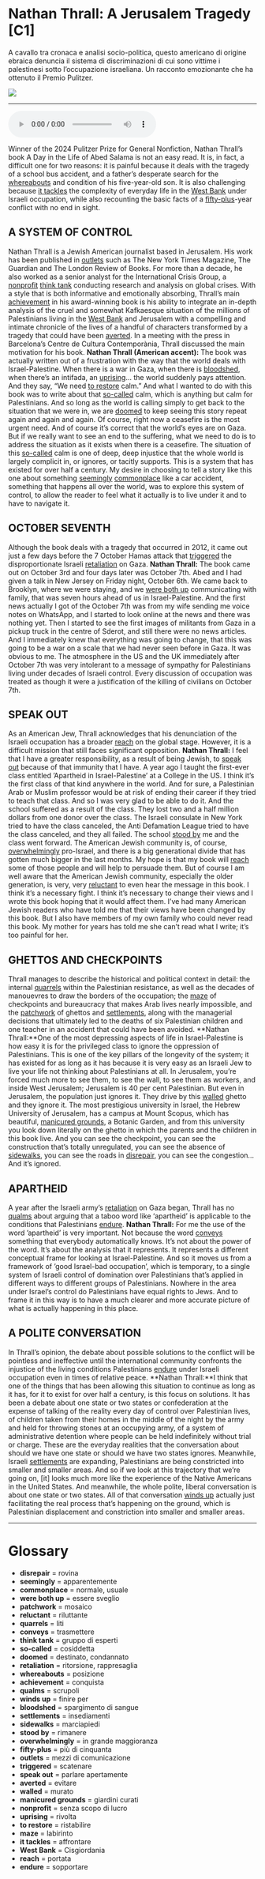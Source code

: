 # Nathan Thrall: A Jerusalem Tragedy   [C1]

A cavallo tra cronaca e analisi socio-politica, questo americano di origine ebraica denuncia il sistema di discriminazioni di cui sono vittime i palestinesi sotto l’occupazione israeliana. Un racconto emozionante che ha ottenuto il Premio Pulitzer.

![](Nathan%20Thrall%20A%20Jerusalem%20Tragedy.webp)

--------------

<div>
<audio controls autoplay>
    <source src="https:/raw.githubusercontent.com/dartie/speakup/main/2025-01/Nathan%20Thrall%20A%20Jerusalem%20Tragedy.mp3" type="audio/mpeg">
</audio>
</div>


Winner of the 2024 Pulitzer Prize for General Nonfiction, Nathan Thrall’s book A Day in the Life of Abed Salama is not an easy read. It is, in fact, a difficult one for two reasons: it is painful because it deals with the tragedy of a school bus accident, and a father’s desperate search for the [whereabouts](## "posizione") and condition of his five-year-old son. It is also challenging because [it tackles](## "affrontare") the complexity of everyday life in the [West Bank](## "Cisgiordania") under Israeli occupation, while also recounting the basic facts of a [fifty-plus](## "più di cinquanta")-year conflict with no end in sight.

## A SYSTEM OF CONTROL
Nathan Thrall is a Jewish American journalist based in Jerusalem. His work has been published in [outlets](## "mezzi di comunicazione") such as The New York Times Magazine, The Guardian and The London Review of Books. For more than a decade, he also worked as a senior analyst for the International Crisis Group, a [nonprofit](## "senza scopo di lucro") [think tank](## "gruppo di esperti") conducting research and analysis on global crises. With a style that is both informative and emotionally absorbing, Thrall’s main [achievement](## "conquista") in his award-winning book is his ability to integrate an in-depth analysis of the cruel and somewhat Kafkaesque situation of the millions of Palestinians living in the [West Bank](## "Cisgiordania") and Jerusalem with a compelling and intimate chronicle of the lives of a handful of characters transformed by a tragedy that could have been [averted](## "evitare"). In a meeting with the press in Barcelona’s Centre de Cultura Contemporània, Thrall discussed the main motivation for his book.
**Nathan Thrall (American accent):** The book was actually written out of a frustration with the way that the world deals with Israel-Palestine. When there is a war in Gaza, when there is [bloodshed](## "spargimento di sangue"), when there’s an intifada, an [uprising](## "rivolta")... the world suddenly pays attention. And they say, “We need [to restore](## "ristabilire") calm.” And what I wanted to do with this book was to write about that [so-called](## "cosiddetta") calm, which is anything but calm for Palestinians. And so long as the world is calling simply to get back to the situation that we were in, we are [doomed](## "destinato, condannato") to keep seeing this story repeat again and again and again. Of course, right now a ceasefire is the most urgent need. And of course it’s correct that the world’s eyes are on Gaza. But if we really want to see an end to the suffering, what we need to do is to address the situation as it exists when there is a ceasefire. The situation of this [so-called](## "cosiddetta") calm is one of deep, deep injustice that the whole world is largely complicit in, or ignores, or tacitly supports. This is a system that has existed for over half a century. My desire in choosing to tell a story like this one about something [seemingly](## "apparentemente") [commonplace](## "normale, usuale") like a car accident, something that happens all over the world, was to explore this system of control, to allow the reader to feel what it actually is to live under it and to have to navigate it. 

## OCTOBER SEVENTH
Although the book deals with a tragedy that occurred in 2012, it came out just a few days before the 7 October Hamas attack that [triggered](## "scatenare") the disproportionate Israeli [retaliation](## "ritorsione, rappresaglia") on Gaza.
**Nathan Thrall:** The book came out on October 3rd and four days later was October 7th. Abed and I had given a talk in New Jersey on Friday night, October 6th. We came back to Brooklyn, where we were staying, and we [were both up](## "essere sveglio") communicating with family, that was seven hours ahead of us in Israel-Palestine. And the first news actually I got of the October 7th was from my wife sending me voice notes on WhatsApp, and I started to look online at the news and there was nothing yet. Then I started to see the first images of militants from Gaza in a pickup truck in the centre of Sderot, and still there were no news articles. And I immediately knew that everything was going to change, that this was going to be a war on a scale that we had never seen before in Gaza. It was obvious to me. The atmosphere in the US and the UK immediately after October 7th was very intolerant to a message of sympathy for Palestinians living under decades of Israeli control. Every discussion of occupation was treated as though it were a justification of the killing of civilians on October 7th.

## SPEAK OUT
As an American Jew, Thrall acknowledges that his denunciation of the Israeli occupation has a broader [reach](## "portata") on the global stage. However, it is a difficult mission that still faces significant opposition.
**Nathan Thrall:** I feel that I have a greater responsibility, as a result of being Jewish, to [speak out](## "parlare apertamente") because of that immunity that I have. A year ago I taught the first-ever class entitled ’Apartheid in Israel-Palestine’ at a College in the US. I think it’s the first class of that kind anywhere in the world. And for sure, a Palestinian Arab or Muslim professor would be at risk of ending their career if they tried to teach that class. And so I was very glad to be able to do it. And the school suffered as a result of the class. They lost two and a half million dollars from one donor over the class. The Israeli consulate in New York tried to have the class canceled, the Anti Defamation League tried to have the class canceled, and they all failed. The school [stood by](## "rimanere") me and the class went forward. The American Jewish community is, of course, [overwhelmingly](## "in grande maggioranza") pro-Israel, and there is a big generational divide that has gotten much bigger in the last months. My hope is that my book will [reach](## "portata") some of those people and will help to persuade them. But of course I am well aware that the American Jewish community, especially the older generation, is very, very [reluctant](## "riluttante") to even hear the message in this book. I think it’s a necessary fight. I think it’s necessary to change their views and I wrote this book hoping that it would affect them. I’ve had many American Jewish readers who have told me that their views have been changed by this book. But I also have members of my own family who could never read this book. My mother for years has told me she can’t read what I write; it’s too painful for her. 

## GHETTOS AND CHECKPOINTS
Thrall manages to describe the historical and political context in detail: the internal [quarrels](## "liti") within the Palestinian resistance, as well as the decades of manouevres to draw the borders of the occupation; the [maze](## "labirinto") of checkpoints and bureaucracy that makes Arab lives nearly impossible, and the [patchwork](## "mosaico") of ghettos and [settlements](## "insediamenti"), along with the managerial decisions that ultimately led to the deaths of six Palestinian children and one teacher in an accident that could have been avoided.
**Nathan Thrall:**One of the most depressing aspects of life in Israel-Palestine is how easy it is for the privileged class to ignore the oppression of Palestinians. This is one of the key pillars of the longevity of the system; it has existed for as long as it has because it is very easy as an Israeli Jew to live your life not thinking about Palestinians at all. In Jerusalem, you’re forced much more to see them, to see the wall, to see them as workers, and inside West Jerusalem; Jerusalem is 40 per cent Palestinian. But even in Jerusalem, the population just ignores it. They drive by this [walled](## "murato") ghetto and they ignore it. The most prestigious university in Israel, the Hebrew University of Jerusalem, has a campus at Mount Scopus, which has beautiful, [manicured grounds](## "giardini curati"), a Botanic Garden, and from this university you look down literally on the ghetto in which the parents and the children in this book live. And you can see the checkpoint, you can see the construction that’s totally unregulated, you can see the absence of [sidewalks](## "marciapiedi"), you can see the roads in [disrepair](## "rovina"), you can see the congestion… And it’s ignored. 

## APARTHEID
A year after the Israeli army’s [retaliation](## "ritorsione, rappresaglia") on Gaza began, Thrall has no [qualms](## "scrupoli") about arguing that a taboo word like ‘apartheid’ is applicable to the conditions that Palestinians [endure](## "sopportare").
**Nathan Thrall:** For me the use of the word ’apartheid’ is very important. Not because the word [conveys](## "trasmettere") something that everybody automatically knows. It’s not about the power of the word. It’s about the analysis that it represents. It represents a different conceptual frame for looking at Israel-Palestine. And so it moves us from a framework of ’good Israel-bad occupation’, which is temporary, to a single system of Israeli control of domination over Palestinians that’s applied in different ways to different groups of Palestinians. Nowhere in the area under Israel’s control do Palestinians have equal rights to Jews. And to frame it in this way is to have a much clearer and more accurate picture of what is actually happening in this place. 

## A POLITE CONVERSATION
In Thrall’s opinion, the debate about possible solutions to the conflict will be pointless and ineffective until the international community confronts the injustice of the living conditions Palestinians [endure](## "sopportare") under Israeli occupation even in times of relative peace.
**Nathan Thrall:**I think that one of the things that has been allowing this situation to continue as long as it has, for it to exist for over half a century, is this focus on solutions. It has been a debate about one state or two states or confederation at the expense of talking of the reality every day of control over Palestinian lives, of children taken from their homes in the middle of the night by the army and held for throwing stones at an occupying army, of a system of administrative detention where people can be held indefinitely without trial or charge. These are the everyday realities that the conversation about should we have one state or should we have two states ignores. Meanwhile, Israeli [settlements](## "insediamenti") are expanding, Palestinians are being constricted into smaller and smaller areas. And so if we look at this trajectory that we’re going on, [it] looks much more like the experience of the Native Americans in the United States. And meanwhile, the whole polite, liberal conversation is about one state or two states. All of that conversation [winds up](## "finire per") actually just facilitating the real process that’s happening on the ground, which is Palestinian displacement and constriction into smaller and smaller areas. 

--------------

<div style = "display:block; clear:both; page-break-after:always;"></div>

# Glossary
* **disrepair** = rovina
* **seemingly** = apparentemente
* **commonplace** = normale, usuale
* **were both up** = essere sveglio
* **patchwork** = mosaico
* **reluctant** = riluttante
* **quarrels** = liti
* **conveys** = trasmettere
* **think tank** = gruppo di esperti
* **so-called** = cosiddetta
* **doomed** = destinato, condannato
* **retaliation** = ritorsione, rappresaglia
* **whereabouts** = posizione
* **achievement** = conquista
* **qualms** = scrupoli
* **winds up** = finire per
* **bloodshed** = spargimento di sangue
* **settlements** = insediamenti
* **sidewalks** = marciapiedi
* **stood by** = rimanere
* **overwhelmingly** = in grande maggioranza
* **fifty-plus** = più di cinquanta
* **outlets** = mezzi di comunicazione
* **triggered** = scatenare
* **speak out** = parlare apertamente
* **averted** = evitare
* **walled** = murato
* **manicured grounds** = giardini curati
* **nonprofit** = senza scopo di lucro
* **uprising** = rivolta
* **to restore** = ristabilire
* **maze** = labirinto
* **it tackles** = affrontare
* **West Bank** = Cisgiordania
* **reach** = portata
* **endure** = sopportare
